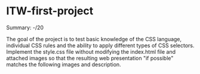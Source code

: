 # ITW-first-project

Summary: -/20

The goal of the project is to test basic knowledge of the CSS language, individual CSS rules and the ability to apply different types of CSS selectors. <br>
Implement the style.css file without modifying the index.html file and attached images so that the resulting web presentation "if possible" matches the following images and description. <br>
